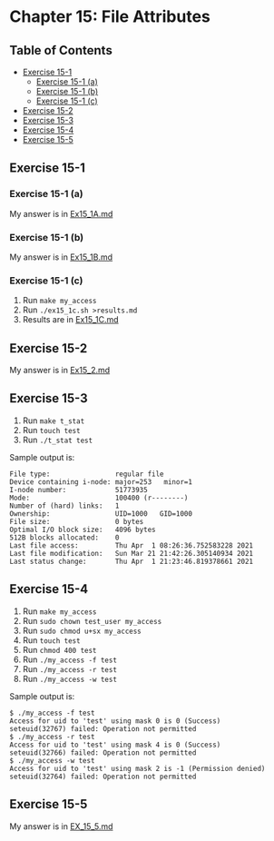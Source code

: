 # Chapter 15: File Attributes

## Table of Contents

  * [Exercise 15-1](#exercise-15-1)
    * [Exercise 15-1 (a)](#exercise-15-1-a)
    * [Exercise 15-1 (b)](#exercise-15-1-b)
    * [Exercise 15-1 (c)](#exercise-15-1-c)
  * [Exercise 15-2](#exercise-15-2)
  * [Exercise 15-3](#exercise-15-3)
  * [Exercise 15-4](#exercise-15-4)
  * [Exercise 15-5](#exercise-15-5)


## Exercise 15-1

### Exercise 15-1 (a)

My answer is in [Ex15_1A.md](Ex15_1A.md)

### Exercise 15-1 (b)

My answer is in [Ex15_1B.md](Ex15_1B.md)

### Exercise 15-1 (c)

1. Run `make my_access`
1. Run `./ex15_1c.sh >results.md`
1. Results are in [Ex15_1C.md](Ex15_1C.md)

## Exercise 15-2

My answer is in [Ex15_2.md](Ex15_2.md)

## Exercise 15-3

1. Run `make t_stat`
1. Run `touch test`
1. Run `./t_stat test`

Sample output is:
```
File type:                regular file
Device containing i-node: major=253   minor=1
I-node number:            51773935
Mode:                     100400 (r--------)
Number of (hard) links:   1
Ownership:                UID=1000   GID=1000
File size:                0 bytes
Optimal I/O block size:   4096 bytes
512B blocks allocated:    0
Last file access:         Thu Apr  1 08:26:36.752583228 2021
Last file modification:   Sun Mar 21 21:42:26.305140934 2021
Last status change:       Thu Apr  1 21:23:46.819378661 2021
```

## Exercise 15-4

1. Run `make my_access`
1. Run `sudo chown test_user my_access`
1. Run `sudo chmod u+sx my_access`
1. Run `touch test`
1. Run `chmod 400 test`
1. Run `./my_access -f test`
1. Run `./my_access -r test`
1. Run `./my_access -w test`

Sample output is:
```
$ ./my_access -f test
Access for uid to 'test' using mask 0 is 0 (Success)
seteuid(32767) failed: Operation not permitted
$ ./my_access -r test
Access for uid to 'test' using mask 4 is 0 (Success)
seteuid(32766) failed: Operation not permitted
$ ./my_access -w test
Access for uid to 'test' using mask 2 is -1 (Permission denied)
seteuid(32764) failed: Operation not permitted
```

## Exercise 15-5

My answer is in [EX_15_5.md](EX_15_5.md)